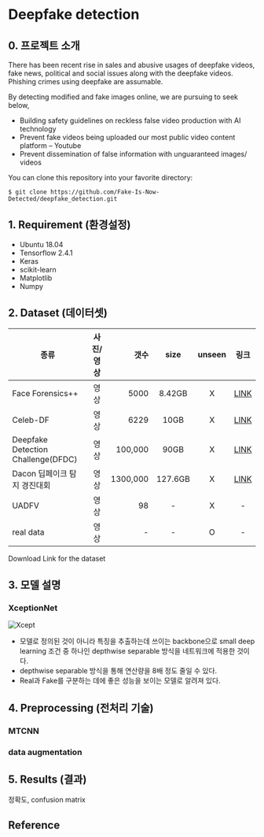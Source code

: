 # Deepfake detection

## 0. 프로젝트 소개
There has been recent rise in sales and abusive usages of deepfake videos, fake news, political and social issues along with the deepfake videos.    Phishing crimes using deepfake are assumable.     

By detecting modified and fake images online, we are pursuing to seek below,
* Building safety guidelines on reckless false video production with AI technology
* Prevent fake videos being uploaded our most public video content platform – Youtube
* Prevent dissemination of false information with unguaranteed images/ videos     

You can clone this repository into your favorite directory:
```
$ git clone https://github.com/Fake-Is-Now-Detected/deepfake_detection.git
```

## 1. Requirement (환경설정)
* Ubuntu 18.04
* Tensorflow 2.4.1
* Keras
* scikit-learn
* Matplotlib
* Numpy

## 2. Dataset (데이터셋)
종류|사진/영상|갯수|size|unseen|링크
---|:-------:|---:|:----:|:------:|:----:
Face Forensics++|영상|5000|8.42GB|X|[LINK](https://docs.google.com/forms/d/e/1FAIpQLSdRRR3L5zAv6tQ_CKxmK4W96tAab_pfBu2EKAgQbeDVhmXagg/viewform)
Celeb-DF|영상|6229|10GB|X|[LINK](https://docs.google.com/forms/d/e/1FAIpQLScoXint8ndZXyJi2Rcy4MvDHkkZLyBFKN43lTeyiG88wrG0rA/viewform)
Deepfake Detection Challenge(DFDC)|영상|100,000|90GB|X|[LINK](https://ai.facebook.com/datasets/dfdc)
Dacon 딥페이크 탐지 경진대회|영상|1300,000|127.6GB|X|[LINK](https://dacon.io/competitions/official/235655/data)
UADFV|영상|98|-|X|-
real data|영상|-|-|O|-

Download Link for the dataset

## 3. 모델 설명
### XceptionNet
![Xcept](https://img1.daumcdn.net/thumb/R1280x0/?scode=mtistory2&fname=https%3A%2F%2Fblog.kakaocdn.net%2Fdn%2FcURENc%2FbtqGdQ4oEj2%2F7kbxgeNBccVQSZMbYZn2Kk%2Fimg.png)
* 모델로 정의된 것이 아니라 특징을 추출하는데 쓰이는 backbone으로 small deep learning 조건 중 하나인 depthwise separable 방식을 네트워크에 적용한 것이다.
* depthwise separable 방식을 통해 연산량을 8배 정도 줄일 수 있다.
* Real과 Fake를 구분하는 데에 좋은 성능을 보이는 모델로 알려져 있다.

## 4. Preprocessing (전처리 기술)
### MTCNN

### data augmentation


## 5. Results (결과)
정확도, confusion matrix
## Reference


